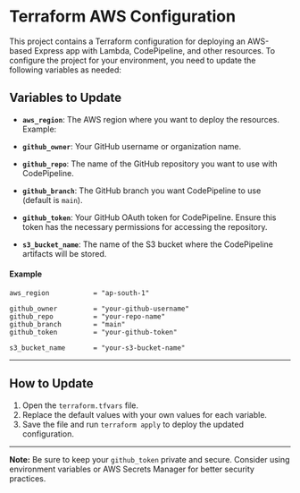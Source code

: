 # Terraform AWS Configuration

This project contains a Terraform configuration for deploying an AWS-based Express app with Lambda, CodePipeline, and other resources. To configure the project for your environment, you need to update the following variables as needed:

## Variables to Update

- **`aws_region`**: The AWS region where you want to deploy the resources. Example: 

- **`github_owner`**: Your GitHub username or organization name.

- **`github_repo`**: The name of the GitHub repository you want to use with CodePipeline.

- **`github_branch`**: The GitHub branch you want CodePipeline to use (default is `main`).

- **`github_token`**: Your GitHub OAuth token for CodePipeline. Ensure this token has the necessary permissions for accessing the repository.

- **`s3_bucket_name`**: The name of the S3 bucket where the CodePipeline artifacts will be stored.

#### Example
```hcl
aws_region           = "ap-south-1"

github_owner         = "your-github-username"
github_repo          = "your-repo-name"
github_branch        = "main"
github_token         = "your-github-token"

s3_bucket_name       = "your-s3-bucket-name"

```

---

## How to Update

1. Open the `terraform.tfvars` file.
2. Replace the default values with your own values for each variable.
3. Save the file and run `terraform apply` to deploy the updated configuration.

---

**Note:** Be sure to keep your `github_token` private and secure. Consider using environment variables or AWS Secrets Manager for better security practices.

